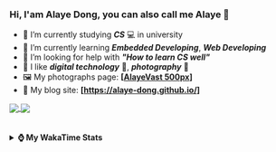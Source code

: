 ### Hi, **I'am Alaye Dong**, you can also call me **Alaye** 👋

- 📖 I’m currently studying ***CS*** 💻 in university
- 🌱 I’m currently learning ***Embedded Developing***, ***Web Developing***
- 🤔 I’m looking for help with ***"How to learn CS well"***
- 🤩 I like ***digital technology*** 📱, ***photography*** 📸
- 🖼️ My photographs page: **[[AlayeVast 500px](https://500px.com.cn/AlayeVast)]**
- 📰 My blog site: **[https://alaye-dong.github.io/]**

<!--
[![Alaye's GitHub stats](https://github-readme-stats.vercel.app/api?username=Alaye-Dong&custom_title=Alaye%20Dong`s%20GitHub%20stats&show_icons=true&rank_icon=percentile&theme=transparent&include_all_commits=true&count_private=true)](https://github.com/anuraghazra/github-readme-stats) 
[![Top Langs](https://github-readme-stats.vercel.app/api/top-langs/?username=Alaye-Dong\&layout=compact&theme=transparent)](https://github.com/anuraghazra/github-readme-stats)
-->
<a href="https://github.com/anuraghazra/github-readme-stats">
  <img height=200 align="center" src="https://github-readme-stats.vercel.app/api?username=Alaye-Dong&custom_title=Alaye%20Dong`s%20GitHub%20stats&show_icons=true&rank_icon=percentile&theme=transparent&include_all_commits=true&count_private=true" />
</a>
<a href="https://github.com/anuraghazra/convoychat">
  <img height=200 align="center" src="https://github-readme-stats.vercel.app/api/top-langs/?username=Alaye-Dong&layout=compact&theme=transparent&include_all_commits=true&count_private=true&langs_count=8&card_width=300" />
</a>

<br />
<br />

<div style="display:none"> 
  <img src="https://visitor-badge.laobi.icu/badge?page_id=Alaye-Dong.Alaye-Dong"/>
</div>
<br />

<details>	
  <summary><b> ⌚ My WakaTime Stats </b></summary>

<br />

<!--START_SECTION:waka-->
![Code Time](http://img.shields.io/badge/Code%20Time-247%20hrs%207%20mins-blue)

![Profile Views](http://img.shields.io/badge/Profile%20Views-3-blue)

![Lines of code](https://img.shields.io/badge/From%20Hello%20World%20I%27ve%20Written-778.4%20thousand%20lines%20of%20code-blue)

**🐱 My GitHub Data** 

> 📦 67.8 kB Used in GitHub's Storage 
 > 
> 🚫 Not Opted to Hire
 > 
> 📜 12 Public Repositories 
 > 
> 🔑 5 Private Repositories 
 > 
**I'm a Night 🦉** 

```text
🌞 Morning                56 commits          █░░░░░░░░░░░░░░░░░░░░░░░░   05.58 % 
🌆 Daytime                348 commits         █████████░░░░░░░░░░░░░░░░   34.66 % 
🌃 Evening                392 commits         ██████████░░░░░░░░░░░░░░░   39.04 % 
🌙 Night                  208 commits         █████░░░░░░░░░░░░░░░░░░░░   20.72 % 
```
📅 **I'm Most Productive on Sunday** 

```text
Monday                   147 commits         ████░░░░░░░░░░░░░░░░░░░░░   14.64 % 
Tuesday                  118 commits         ███░░░░░░░░░░░░░░░░░░░░░░   11.75 % 
Wednesday                114 commits         ███░░░░░░░░░░░░░░░░░░░░░░   11.35 % 
Thursday                 153 commits         ████░░░░░░░░░░░░░░░░░░░░░   15.24 % 
Friday                   131 commits         ███░░░░░░░░░░░░░░░░░░░░░░   13.05 % 
Saturday                 129 commits         ███░░░░░░░░░░░░░░░░░░░░░░   12.85 % 
Sunday                   212 commits         █████░░░░░░░░░░░░░░░░░░░░   21.12 % 
```


📊 **This Week I Spent My Time On** 

```text
💬 Programming Languages: 
TypeScript               8 hrs 4 mins        █████████░░░░░░░░░░░░░░░░   35.18 % 
Vue.js                   5 hrs 41 mins       ██████░░░░░░░░░░░░░░░░░░░   24.77 % 
Markdown                 3 hrs 33 mins       ████░░░░░░░░░░░░░░░░░░░░░   15.53 % 
HTML                     1 hr 57 mins        ██░░░░░░░░░░░░░░░░░░░░░░░   08.56 % 
SQL                      1 hr 53 mins        ██░░░░░░░░░░░░░░░░░░░░░░░   08.23 % 

🔥 Editors: 
VS Code                  22 hrs 30 mins      █████████████████████████   98.02 % 
IntelliJ IDEA            14 mins             ░░░░░░░░░░░░░░░░░░░░░░░░░   01.04 % 
PyCharm                  12 mins             ░░░░░░░░░░░░░░░░░░░░░░░░░   00.94 % 

🐱‍💻 Projects: 
JXUT-BST-IO-VitePress-For10 hrs 50 mins      ████████████░░░░░░░░░░░░░   47.26 % 
Intelli-Agri-Hub         6 hrs 51 mins       ███████░░░░░░░░░░░░░░░░░░   29.88 % 
FrontEnd_Class           1 hr 59 mins        ██░░░░░░░░░░░░░░░░░░░░░░░   08.65 % 
Unknown Project          1 hr 53 mins        ██░░░░░░░░░░░░░░░░░░░░░░░   08.23 % 
ruoyi-plus-vben5         53 mins             █░░░░░░░░░░░░░░░░░░░░░░░░   03.91 % 
```

**I Mostly Code in C** 

```text
C                        7 repos             █████████░░░░░░░░░░░░░░░░   36.84 % 
C++                      3 repos             ████░░░░░░░░░░░░░░░░░░░░░   15.79 % 
TypeScript               3 repos             ████░░░░░░░░░░░░░░░░░░░░░   15.79 % 
Vue                      1 repo              █░░░░░░░░░░░░░░░░░░░░░░░░   05.26 % 
SCSS                     1 repo              █░░░░░░░░░░░░░░░░░░░░░░░░   05.26 % 
```



**Timeline**

![Lines of Code chart](https://raw.githubusercontent.com/Alaye-Dong/Alaye-Dong/main/assets/bar_graph.png)


 Last Updated on 03/12/2024 18:47:27 UTC
<!--END_SECTION:waka-->

</details>
